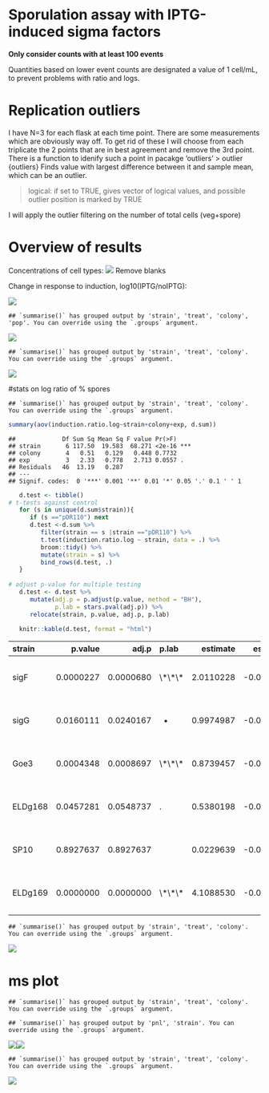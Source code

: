 Sporulation assay with IPTG-induced sigma factors
================

**Only consider counts with at least 100 events**

Quantities based on lower event counts are designated a value of 1
cell/mL, to prevent problems with ratio and logs.

# Replication outliers

I have N=3 for each flask at each time point. There are some
measurements which are obviously way off. To get rid of these I will
choose from each triplicate the 2 points that are in best agreement and
remove the 3rd point. There is a function to idenify such a point in
pacakge ‘outliers’ &gt; outlier {outliers} Finds value with largest
difference between it and sample mean, which can be an outlier.

> logical: if set to TRUE, gives vector of logical values, and possible
> outlier position is marked by TRUE

I will apply the outlier filtering on the number of total cells
(veg+spore)

# Overview of results

Concentrations of cell types:
![](analysis_post_FCM_files/figure-gfm/plot%20overview-1.png)<!-- -->
Remove blanks

Change in response to induction, log10(IPTG/noIPTG):

![](analysis_post_FCM_files/figure-gfm/plot%20response-1.png)<!-- -->

    ## `summarise()` has grouped output by 'strain', 'treat', 'colony', 'pop'. You can override using the `.groups` argument.

![](analysis_post_FCM_files/figure-gfm/unnamed-chunk-1-1.png)<!-- -->

    ## `summarise()` has grouped output by 'strain', 'treat', 'colony'. You can override using the `.groups` argument.

![](analysis_post_FCM_files/figure-gfm/unnamed-chunk-2-1.png)<!-- -->

\#stats on log ratio of % spores

    ## `summarise()` has grouped output by 'strain', 'treat', 'colony'. You can override using the `.groups` argument.

``` r
summary(aov(induction.ratio.log~strain+colony+exp, d.sum))
```

    ##             Df Sum Sq Mean Sq F value Pr(>F)    
    ## strain       6 117.50  19.583  68.271 <2e-16 ***
    ## colony       4   0.51   0.129   0.448 0.7732    
    ## exp          3   2.33   0.778   2.713 0.0557 .  
    ## Residuals   46  13.19   0.287                   
    ## ---
    ## Signif. codes:  0 '***' 0.001 '**' 0.01 '*' 0.05 '.' 0.1 ' ' 1

``` r
   d.test <- tibble()
# t-tests against control
   for (s in unique(d.sum$strain)){
      if (s =="pDR110") next
      d.test <-d.sum %>% 
         filter(strain == s |strain =="pDR110") %>% 
         t.test(induction.ratio.log ~ strain, data = .) %>% 
         broom::tidy() %>% 
         mutate(strain = s) %>% 
         bind_rows(d.test, .)
   }
   
# adjust p-value for multiple testing
   d.test <- d.test %>% 
      mutate(adj.p = p.adjust(p.value, method = "BH"),
             p.lab = stars.pval(adj.p)) %>% 
      relocate(strain, p.value, adj.p, p.lab)
   
   knitr::kable(d.test, format = "html")
```

<table>
<thead>
<tr>
<th style="text-align:left;">
strain
</th>
<th style="text-align:right;">
p.value
</th>
<th style="text-align:right;">
adj.p
</th>
<th style="text-align:left;">
p.lab
</th>
<th style="text-align:right;">
estimate
</th>
<th style="text-align:right;">
estimate1
</th>
<th style="text-align:right;">
estimate2
</th>
<th style="text-align:right;">
statistic
</th>
<th style="text-align:right;">
parameter
</th>
<th style="text-align:right;">
conf.low
</th>
<th style="text-align:right;">
conf.high
</th>
<th style="text-align:left;">
method
</th>
<th style="text-align:left;">
alternative
</th>
</tr>
</thead>
<tbody>
<tr>
<td style="text-align:left;">
sigF
</td>
<td style="text-align:right;">
0.0000227
</td>
<td style="text-align:right;">
0.0000680
</td>
<td style="text-align:left;">
\*\*\*
</td>
<td style="text-align:right;">
2.0110228
</td>
<td style="text-align:right;">
-0.0422284
</td>
<td style="text-align:right;">
-2.0532513
</td>
<td style="text-align:right;">
6.9363013
</td>
<td style="text-align:right;">
11.182110
</td>
<td style="text-align:right;">
1.3741629
</td>
<td style="text-align:right;">
2.6478828
</td>
<td style="text-align:left;">
Welch Two Sample t-test
</td>
<td style="text-align:left;">
two.sided
</td>
</tr>
<tr>
<td style="text-align:left;">
sigG
</td>
<td style="text-align:right;">
0.0160111
</td>
<td style="text-align:right;">
0.0240167
</td>
<td style="text-align:left;">

-   </td>
    <td style="text-align:right;">
    0.9974987
    </td>
    <td style="text-align:right;">
    -0.0422284
    </td>
    <td style="text-align:right;">
    -1.0397271
    </td>
    <td style="text-align:right;">
    2.9005752
    </td>
    <td style="text-align:right;">
    9.877469
    </td>
    <td style="text-align:right;">
    0.2299583
    </td>
    <td style="text-align:right;">
    1.7650390
    </td>
    <td style="text-align:left;">
    Welch Two Sample t-test
    </td>
    <td style="text-align:left;">
    two.sided
    </td>
    </tr>
    <tr>
    <td style="text-align:left;">
    Goe3
    </td>
    <td style="text-align:right;">
    0.0004348
    </td>
    <td style="text-align:right;">
    0.0008697
    </td>
    <td style="text-align:left;">
    \*\*\*
    </td>
    <td style="text-align:right;">
    0.8739457
    </td>
    <td style="text-align:right;">
    -0.0422284
    </td>
    <td style="text-align:right;">
    -0.9161741
    </td>
    <td style="text-align:right;">
    4.6073686
    </td>
    <td style="text-align:right;">
    13.635705
    </td>
    <td style="text-align:right;">
    0.4660912
    </td>
    <td style="text-align:right;">
    1.2818002
    </td>
    <td style="text-align:left;">
    Welch Two Sample t-test
    </td>
    <td style="text-align:left;">
    two.sided
    </td>
    </tr>
    <tr>
    <td style="text-align:left;">
    ELDg168
    </td>
    <td style="text-align:right;">
    0.0457281
    </td>
    <td style="text-align:right;">
    0.0548737
    </td>
    <td style="text-align:left;">
    .
    </td>
    <td style="text-align:right;">
    0.5380198
    </td>
    <td style="text-align:right;">
    -0.0422284
    </td>
    <td style="text-align:right;">
    -0.5802482
    </td>
    <td style="text-align:right;">
    2.1731837
    </td>
    <td style="text-align:right;">
    15.422322
    </td>
    <td style="text-align:right;">
    0.0115880
    </td>
    <td style="text-align:right;">
    1.0644515
    </td>
    <td style="text-align:left;">
    Welch Two Sample t-test
    </td>
    <td style="text-align:left;">
    two.sided
    </td>
    </tr>
    <tr>
    <td style="text-align:left;">
    SP10
    </td>
    <td style="text-align:right;">
    0.8927637
    </td>
    <td style="text-align:right;">
    0.8927637
    </td>
    <td style="text-align:left;">
    </td>
    <td style="text-align:right;">
    0.0229639
    </td>
    <td style="text-align:right;">
    -0.0422284
    </td>
    <td style="text-align:right;">
    -0.0651923
    </td>
    <td style="text-align:right;">
    0.1379307
    </td>
    <td style="text-align:right;">
    11.108165
    </td>
    <td style="text-align:right;">
    -0.3430398
    </td>
    <td style="text-align:right;">
    0.3889676
    </td>
    <td style="text-align:left;">
    Welch Two Sample t-test
    </td>
    <td style="text-align:left;">
    two.sided
    </td>
    </tr>
    <tr>
    <td style="text-align:left;">
    ELDg169
    </td>
    <td style="text-align:right;">
    0.0000000
    </td>
    <td style="text-align:right;">
    0.0000000
    </td>
    <td style="text-align:left;">
    \*\*\*
    </td>
    <td style="text-align:right;">
    4.1088530
    </td>
    <td style="text-align:right;">
    -0.0422284
    </td>
    <td style="text-align:right;">
    -4.1510814
    </td>
    <td style="text-align:right;">
    22.8371752
    </td>
    <td style="text-align:right;">
    13.586504
    </td>
    <td style="text-align:right;">
    3.7218594
    </td>
    <td style="text-align:right;">
    4.4958467
    </td>
    <td style="text-align:left;">
    Welch Two Sample t-test
    </td>
    <td style="text-align:left;">
    two.sided
    </td>
    </tr>
    </tbody>
    </table>

<!-- -->

    ## `summarise()` has grouped output by 'strain', 'treat', 'colony'. You can override using the `.groups` argument.

![](analysis_post_FCM_files/figure-gfm/plot%20log-ratio-1.png)<!-- -->

# ms plot

    ## `summarise()` has grouped output by 'strain', 'treat', 'colony'. You can override using the `.groups` argument.

    ## `summarise()` has grouped output by 'pnl', 'strain'. You can override using the `.groups` argument.

![](analysis_post_FCM_files/figure-gfm/unnamed-chunk-3-1.png)<!-- -->![](analysis_post_FCM_files/figure-gfm/unnamed-chunk-3-2.png)<!-- -->

    ## `summarise()` has grouped output by 'strain', 'treat', 'colony'. You can override using the `.groups` argument.

![](analysis_post_FCM_files/figure-gfm/unnamed-chunk-4-1.png)<!-- -->
